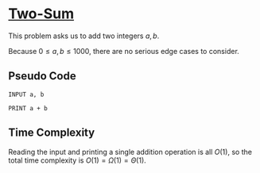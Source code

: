 # [Two-Sum](https://open.kattis.com/problems/two-sum)

This problem asks us to add two integers $a, b$.

Because $0 \leq a, b \leq 1000$, there are no serious edge cases to consider.

## Pseudo Code
```
INPUT a, b

PRINT a + b
```

## Time Complexity
Reading the input and printing a single addition operation is all $O(1)$, so the total time complexity is $O(1) = \Omega(1) = \Theta(1)$.